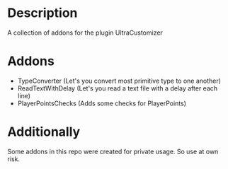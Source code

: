 # Description
A collection of addons for the plugin UltraCustomizer

# Addons
- TypeConverter (Let's you convert most primitive type to one another)
- ReadTextWithDelay (Let's you read a text file with a delay after each line)
- PlayerPointsChecks (Adds some checks for PlayerPoints)

# Additionally
Some addons in this repo were created for private usage. So use at own risk.